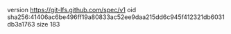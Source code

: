 version https://git-lfs.github.com/spec/v1
oid sha256:41406ac6be496ff19a80833ac52ee9daa215dd6c945f412321db6031db3a1763
size 183
